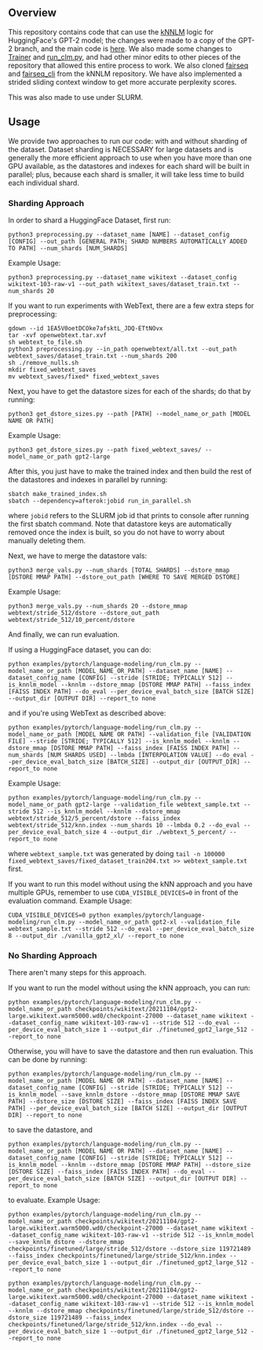 ## Overview

This repository contains code that can use the [kNNLM](https://arxiv.org/pdf/1911.00172.pdf) logic for HuggingFace's GPT-2 model; the changes were made to a copy of the GPT-2 branch, and the main code is [here](/src/transformers/models/knnlm_gpt2/modeling_gpt2.py). We also made some changes to [Trainer](/src/transformers/trainer.py) and [run_clm.py](/examples/pytorch/language-modeling/run_clm.py), and had other minor edits to other pieces of the repository that allowed this entire process to work. We also cloned [fairseq](/src/transformers/fairseq) and [fairseq_cli](/src/transformers/fairseq_cli) from the kNNLM repository. We have also implemented a strided sliding context window to get more accurate perplexity scores.

This was also made to use under SLURM.

## Usage

We provide two approaches to run our code: with and without sharding of the dataset. Dataset sharding is NECESSARY for large datasets and is generally the more efficient approach to use when you have more than one GPU available, as the datastores and indexes for each shard will be built in parallel; plus, because each shard is smaller, it will take less time to build each individual shard.

### Sharding Approach

In order to shard a HuggingFace Dataset, first run:

```python3 preprocessing.py --dataset_name [NAME] --dataset_config [CONFIG] --out_path [GENERAL PATH; SHARD NUMBERS AUTOMATICALLY ADDED TO PATH] --num_shards [NUM_SHARDS]```

Example Usage: 

```python3 preprocessing.py --dataset_name wikitext --dataset_config wikitext-103-raw-v1 --out_path wikitext_saves/dataset_train.txt --num_shards 20```

If you want to run experiments with WebText, there are a few extra steps for preprocessing:
```
gdown --id 1EA5V0oetDCOke7afsktL_JDQ-ETtNOvx
tar -xvf openwebtext.tar.xvf
sh webtext_to_file.sh
python3 preprocessing.py --in_path openwebtext/all.txt --out_path webtext_saves/dataset_train.txt --num_shards 200
sh ./remove_nulls.sh
mkdir fixed_webtext_saves
mv webtext_saves/fixed* fixed_webtext_saves
```

Next, you have to get the datastore sizes for each of the shards; do that by running:

```python3 get_dstore_sizes.py --path [PATH] --model_name_or_path [MODEL NAME OR PATH]```

Example Usage: 

```python3 get_dstore_sizes.py --path fixed_webtext_saves/ --model_name_or_path gpt2-large```


After this, you just have to make the trained index and then build the rest of the datastores and indexes in parallel by running:
```
sbatch make_trained_index.sh
sbatch --dependency=afterok:jobid run_in_parallel.sh
```

where ```jobid``` refers to the SLURM job id that prints to console after running the first sbatch command. Note that datastore keys are automatically removed once the index is built, so you do not have to worry about manually deleting them.


Next, we have to merge the datastore vals:

```python3 merge_vals.py --num_shards [TOTAL SHARDS] --dstore_mmap [DSTORE MMAP PATH] --dstore_out_path [WHERE TO SAVE MERGED DSTORE]```

Example Usage:

```python3 merge_vals.py --num_shards 20 --dstore_mmap webtext/stride_512/dstore --dstore_out_path webtext/stride_512/10_percent/dstore```


And finally, we can run evaluation.

If using a HuggingFace dataset, you can do:

```python examples/pytorch/language-modeling/run_clm.py --model_name_or_path [MODEL_NAME_OR_PATH] --dataset_name [NAME] --dataset_config_name [CONFIG] --stride [STRIDE; TYPICALLY 512] --is_knnlm_model --knnlm --dstore_mmap [DSTORE MMAP PATH] --faiss_index [FAISS INDEX PATH] --do_eval --per_device_eval_batch_size [BATCH SIZE] --output_dir [OUTPUT DIR] --report_to none```

and if you're using WebText as described above:

```python examples/pytorch/language-modeling/run_clm.py --model_name_or_path [MODEL NAME OR PATH] --validation_file [VALIDATION FILE] --stride [STRIDE; TYPICALLY 512] --is_knnlm_model --knnlm --dstore_mmap [DSTORE MMAP PATH] --faiss_index [FAISS INDEX PATH] --num_shards [NUM SHARDS USED] --lmbda [INTERPOLATION VALUE] --do_eval --per_device_eval_batch_size [BATCH_SIZE] --output_dir [OUTPUT_DIR] --report_to none```

Example Usage:

```python examples/pytorch/language-modeling/run_clm.py --model_name_or_path gpt2-large --validation_file webtext_sample.txt --stride 512 --is_knnlm_model --knnlm --dstore_mmap webtext/stride_512/5_percent/dstore --faiss_index webtext/stride_512/knn.index --num_shards 10 --lmbda 0.2 --do_eval --per_device_eval_batch_size 4 --output_dir ./webtext_5_percent/ --report_to none```

where ```webtext_sample.txt``` was generated by doing ```tail -n 100000 fixed_webtext_saves/fixed_dataset_train204.txt >> webtext_sample.txt``` first.

If you want to run this model without using the kNN approach and you have multiple GPUs, remember to use ```CUDA_VISIBLE_DEVICES=0``` in front of the evaluation command. Example Usage:

```CUDA_VISIBLE_DEVICES=0 python examples/pytorch/language-modeling/run_clm.py --model_name_or_path gpt2-xl --validation_file webtext_sample.txt --stride 512 --do_eval --per_device_eval_batch_size 8 --output_dir ./vanilla_gpt2_xl/ --report_to none```

### No Sharding Approach

There aren't many steps for this approach.

If you want to run the model without using the kNN approach, you can run:

```python examples/pytorch/language-modeling/run_clm.py --model_name_or_path checkpoints/wikitext/20211104/gpt2-large.wikitext.warm5000.wd0/checkpoint-27000 --dataset_name wikitext --dataset_config_name wikitext-103-raw-v1 --stride 512 --do_eval --per_device_eval_batch_size 1 --output_dir ./finetuned_gpt2_large_512 --report_to none```

Otherwise, you will have to save the datastore and then run evaluation. This can be done by running:

```python examples/pytorch/language-modeling/run_clm.py --model_name_or_path [MODEL NAME OR PATH] --dataset_name [NAME] --dataset_config_name [CONFIG] --stride [STRIDE; TYPICALLY 512] --is_knnlm_model --save_knnlm_dstore --dstore_mmap [DSTORE MMAP SAVE PATH] --dstore_size [DSTORE SIZE] --faiss_index [FAISS INDEX SAVE PATH] --per_device_eval_batch_size [BATCH SIZE] --output_dir [OUTPUT DIR] --report_to none```

to save the datastore, and

```python examples/pytorch/language-modeling/run_clm.py --model_name_or_path [MODEL NAME OR PATH] --dataset_name [NAME] --dataset_config_name [CONFIG] --stride [STRIDE; TYPICALLY 512] --is_knnlm_model --knnlm --dstore_mmap [DSTORE MMAP PATH] --dstore_size [DSTORE SIZE] --faiss_index [FAISS INDEX PATH] --do_eval --per_device_eval_batch_size [BATCH SIZE] --output_dir [OUTPUT DIR] --report_to none```

to evaluate. Example Usage:

```python examples/pytorch/language-modeling/run_clm.py --model_name_or_path checkpoints/wikitext/20211104/gpt2-large.wikitext.warm5000.wd0/checkpoint-27000 --dataset_name wikitext --dataset_config_name wikitext-103-raw-v1 --stride 512 --is_knnlm_model --save_knnlm_dstore --dstore_mmap checkpoints/finetuned/large/stride_512/dstore --dstore_size 119721489 --faiss_index checkpoints/finetuned/large/stride_512/knn.index --per_device_eval_batch_size 1 --output_dir ./finetuned_gpt2_large_512 --report_to none```

```python examples/pytorch/language-modeling/run_clm.py --model_name_or_path checkpoints/wikitext/20211104/gpt2-large.wikitext.warm5000.wd0/checkpoint-27000 --dataset_name wikitext --dataset_config_name wikitext-103-raw-v1 --stride 512 --is_knnlm_model --knnlm --dstore_mmap checkpoints/finetuned/large/stride_512/dstore --dstore_size 119721489 --faiss_index checkpoints/finetuned/large/stride_512/knn.index --do_eval --per_device_eval_batch_size 1 --output_dir ./finetuned_gpt2_large_512 --report_to none```
